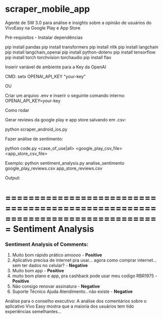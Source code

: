 # scraper_mobile_app 

Agente de SW 3.0 para análise e insights sobre a opinião de usuários do VivoEasy na Google Play e App Store

Pré-requisitos - Instalar dependências

pip install pandas
pip install transformers
pip install nltk
pip install langchain
pip install langchain_openai
pip install python-dotenv
pip install tensorflow
pip install torch torchvision torchaudio
pip install flax

Inserir variável de ambiente para a Key da OpenAI

CMD:
setx OPENAI_API_KEY "your-key"

OU

Criar um arquivo .env e inserir o seguinte comando interno:
OPENAI_API_KEY=your-key

Como rodar

Gerar reviews da google play e app store salvando em .csv:

python scraper_android_ios.py

Fazer análise de sentimento:

python code.py <case_of_use|all> <google_play_csv_file> <app_store_csv_file>

Exemplo:
python sentiment_analysis.py analise_sentimento google_play_reviews.csv app_store_reviews.csv

Output:

===============================================================================
Sentiment Analysis
===============================================================================
### Sentiment Analysis of Comments:

1. Muito bom rápido prático amoooo - **Positive**
2. Aplicativo precisa de internet pra usar… agora como comprar internet… sem ter dados no celular? - **Negative**
3. Muito bom app - **Positive**
4. muito bom plano e app, pra cashback pode usar meu codigo RBR1975 - **Positive**
5. Não consigo renovar assinatura - **Negative**
6. Suporte Técnico Ajuda Atendimento.. não existe - **Negative**

Análise para o conselho executivo:
A análise dos comentários sobre o aplicativo Vivo Easy mostra que a maioria dos usuários tem tido experiências semelhantes...
